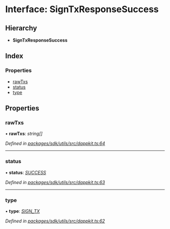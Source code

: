 # Interface: SignTxResponseSuccess

## Hierarchy

* **SignTxResponseSuccess**

## Index

### Properties

* [rawTxs](_packages_sdk_utils_src_dappkit_.signtxresponsesuccess.md#rawtxs)
* [status](_packages_sdk_utils_src_dappkit_.signtxresponsesuccess.md#status)
* [type](_packages_sdk_utils_src_dappkit_.signtxresponsesuccess.md#type)

## Properties

###  rawTxs

• **rawTxs**: *string[]*

*Defined in [packages/sdk/utils/src/dappkit.ts:64](https://github.com/medhak1/celo-monorepo/blob/master/packages/sdk/utils/src/dappkit.ts#L64)*

___

###  status

• **status**: *[SUCCESS](../enums/_packages_sdk_utils_src_dappkit_.dappkitresponsestatus.md#success)*

*Defined in [packages/sdk/utils/src/dappkit.ts:63](https://github.com/medhak1/celo-monorepo/blob/master/packages/sdk/utils/src/dappkit.ts#L63)*

___

###  type

• **type**: *[SIGN_TX](../enums/_packages_sdk_utils_src_dappkit_.dappkitrequesttypes.md#sign_tx)*

*Defined in [packages/sdk/utils/src/dappkit.ts:62](https://github.com/medhak1/celo-monorepo/blob/master/packages/sdk/utils/src/dappkit.ts#L62)*
